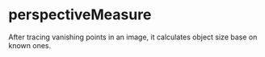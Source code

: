 # perspectiveMeasure
After tracing vanishing points in an image, it calculates object size base on known ones.
